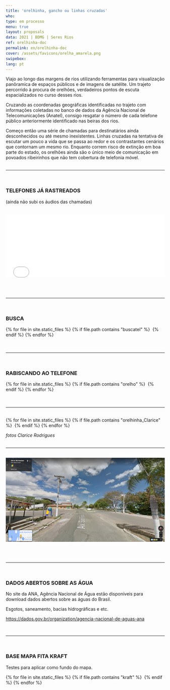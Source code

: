 ```yaml
---
title: 'orelhinha, gancho ou linhas cruzadas'
who: 
type: em processo
menu: true
layout: proposals
data: 2021 | BDMG | Seres Rios
ref: orelhinha-doc
permalink: en/orelhinha-doc
cover: /assets/favicons/orelha_amarela.png
swipebox: 
lang: pt
---
```


Viajo ao longo das margens de rios utilizando ferramentas para visualização panôramica de espaços públicos e de imagens de satélite. Um trajeto percorrido à procura de orelhões,  verdadeiros pontos de escuta espacializados no curso desses rios.

Cruzando as coordenadas geográficas identificadas no trajeto com informações coletadas no banco de dados da Agência Nacional de Telecomunicações (Anatel), consigo resgatar o número de cada telefone público anteriormente identificado nas beiras dos rios.

Começo então uma série de chamadas para destinatários ainda desconhecidos ou até mesmo inexistentes. Linhas cruzadas na tentativa de escutar um pouco a vida que se passa ao redor e os contrastantes cenários que contornam um mesmo rio. 
Enquanto correm risco de extinção em boa parte do estado, os orelhões ainda são o único meio de comunicação em povoados ribeirinhos que não tem cobertura de telefonia móvel. 
<br><br>

---

<br>

### TELEFONES JÁ RASTREADOS 
(ainda não subi os áudios das chamadas)
<br><br>
  <div class="video-wrapper video-wrapper-16x9" style="width:100%">
   <iframe src="../mapa-orelhinha" height="200" width="100%" style="border:0px"></iframe>
  </div>

<br><br>

---
 
  
<br>

### BUSCA
 

  <div id="swipebox-gallery">
    {% for file in site.static_files %}
      {% if file.path contains "buscatel" %}
            <img src="{{ site.baseurl }}{{ file.path }}" class="swipebox" alt="">
      {% endif %}
    {% endfor %}
  </div>
<br><br>


---
   
<br>

### RABISCANDO AO TELEFONE

  <div id="swipebox-gallery">
    {% for file in site.static_files %}
      {% if file.path contains "orelho" %}
            <img src="{{ site.baseurl }}{{ file.path }}" class="swipebox" alt="">
      {% endif %}
    {% endfor %}
  </div>
<br><br>


---
<br>

  <div id="swipebox-gallery">
    {% for file in site.static_files %}
      {% if file.path contains "orelhinha_Clarice" %}
            <img src="{{ site.baseurl }}{{ file.path }}" class="swipebox" alt="">
      {% endif %}
    {% endfor %}
  </div>

*fotos Clarice Rodrigues*
<br><br>

---

<br>

<img src="../assets/posts/tatu-streetview3.png">


<br><br>

---


<br>

### DADOS ABERTOS SOBRE AS ÁGUA
 
No site da ANA, Agência Nacional de Água estão disponíveis para download dados abertos sobre as águas do Brasil.

Esgotos, saneamento, bacias hidrográficas e etc.

<a href="https://dados.gov.br/organization/agencia-nacional-de-aguas-ana" target="_blank">https://dados.gov.br/organization/agencia-nacional-de-aguas-ana</a>

<br>

  
---
  
<br>

### BASE MAPA FITA KRAFT
 
Testes para aplicar como fundo do mapa.
<br>
  <div id="swipebox-gallery">
    {% for file in site.static_files %}
      {% if file.path contains "kraft" %}
            <img src="{{ site.baseurl }}{{ file.path }}" class="swipebox" alt="" style="border:0px">
      {% endif %}
    {% endfor %}
  </div>
<br><br>